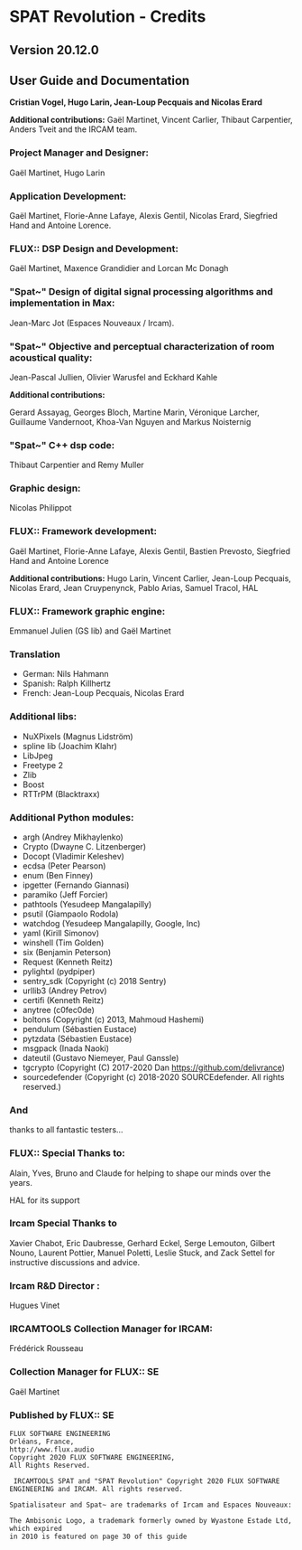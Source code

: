 # SPAT Revolution - Credits

## Version 20.12.0

## User Guide and Documentation

**Cristian Vogel, Hugo Larin, Jean-Loup Pecquais and Nicolas Erard**

**Additional contributions:**
Gaël Martinet, Vincent Carlier, Thibaut Carpentier, Anders Tveit and the IRCAM team.

### Project Manager and Designer:
Gaël Martinet, Hugo Larin

### Application Development:
Gaël Martinet, Florie-Anne Lafaye, Alexis Gentil, Nicolas Erard, Siegfried Hand and Antoine Lorence.

### FLUX:: DSP Design and Development:
Gaël Martinet, Maxence Grandidier and Lorcan Mc Donagh

### "Spat~" Design of digital signal processing algorithms and implementation in Max:
Jean-Marc Jot (Espaces Nouveaux / Ircam).

### "Spat~" Objective and perceptual characterization of room acoustical quality:
Jean-Pascal Jullien, Olivier Warusfel and Eckhard Kahle

**Additional contributions:**

Gerard Assayag, Georges Bloch, Martine Marin, Véronique Larcher, Guillaume Vandernoot, Khoa-Van Nguyen and Markus Noisternig

### "Spat~" C++ dsp code:
Thibaut Carpentier and Remy Muller

### Graphic design:
Nicolas Philippot

### FLUX:: Framework development:
Gaël Martinet, Florie-Anne Lafaye, Alexis Gentil, Bastien Prevosto, Siegfried Hand  and Antoine Lorence

**Additional contributions:**
Hugo Larin, Vincent Carlier, Jean-Loup Pecquais, Nicolas Erard, Jean Cruypenynck, Pablo Arias, Samuel Tracol, HAL

### FLUX:: Framework graphic engine:
Emmanuel Julien (GS lib) and Gaël Martinet

### Translation
* German: Nils Hahmann
* Spanish: Ralph Killhertz
* French: Jean-Loup Pecquais, Nicolas Erard


### Additional libs:
* NuXPixels (Magnus Lidström)
* spline lib (Joachim Klahr)
* LibJpeg
* Freetype 2
* Zlib
* Boost
* RTTrPM (Blacktraxx)

### Additional Python modules:
* argh (Andrey Mikhaylenko)
* Crypto (Dwayne C. Litzenberger)
* Docopt (Vladimir Keleshev)
* ecdsa (Peter Pearson)
* enum (Ben Finney)
* ipgetter (Fernando Giannasi)
* paramiko (Jeff Forcier)
* pathtools (Yesudeep Mangalapilly)
* psutil (Giampaolo Rodola)
* watchdog (Yesudeep Mangalapilly, Google, Inc)
* yaml (Kirill Simonov)
* winshell (Tim Golden)
* six (Benjamin Peterson)
* Request (Kenneth Reitz)
* pylightxl (pydpiper)
* sentry_sdk (Copyright (c) 2018 Sentry)
* urllib3 (Andrey Petrov)
* certifi (Kenneth Reitz)
* anytree (c0fec0de)
* boltons (Copyright (c) 2013, Mahmoud Hashemi)
* pendulum (Sébastien Eustace)
* pytzdata (Sébastien Eustace)
* msgpack (Inada Naoki)
* dateutil (Gustavo Niemeyer, Paul Ganssle)
* tgcrypto (Copyright (C) 2017-2020 Dan <https://github.com/delivrance>)
* sourcedefender (Copyright (c) 2018-2020 SOURCEdefender. All rights reserved.)


### And
thanks to all fantastic testers...


### FLUX:: Special Thanks to:
Alain, Yves, Bruno and Claude for helping to shape our minds over the years.

HAL for its support


### Ircam Special Thanks to
Xavier Chabot, Eric Daubresse, Gerhard Eckel, Serge Lemouton, Gilbert Nouno, Laurent Pottier, Manuel Poletti, Leslie Stuck, and Zack Settel for instructive discussions and advice.


### Ircam R&D Director :
Hugues Vinet

### IRCAMTOOLS Collection Manager for IRCAM:
Frédérick Rousseau

### Collection Manager for FLUX:: SE
Gaël Martinet

### Published by FLUX:: SE
```
FLUX SOFTWARE ENGINEERING
Orléans, France,
http://www.flux.audio
Copyright 2020 FLUX SOFTWARE ENGINEERING,
All Rights Reserved.
```
`
IRCAMTOOLS SPAT and "SPAT Revolution" Copyright 2020 FLUX SOFTWARE ENGINEERING and IRCAM. All rights reserved.`

`Spatialisateur and Spat~ are trademarks of Ircam and Espaces Nouveaux:
`

```
The Ambisonic Logo, a trademark formerly owned by Wyastone Estade Ltd, which expired
in 2010 is featured on page 30 of this guide
```
